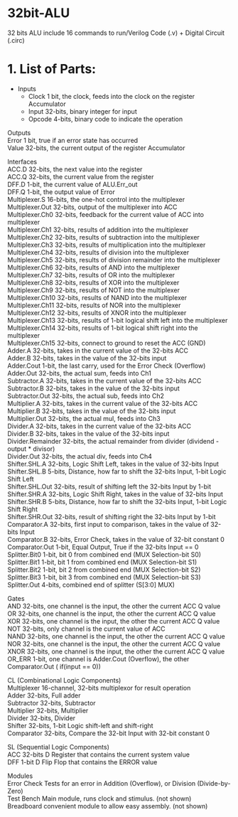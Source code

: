 # 32bit-ALU
32 bits ALU include 16 commands to run/Verilog Code (.v) + Digital Circuit (.circ) 

# 1.	List of Parts:

- Inputs  
  - Clock	1 bit, the clock, feeds into the clock on the register Accumulator  
  - Input	32-bits, binary integer for input  
  - Opcode	4-bits, binary code to indicate the operation

Outputs  
Error	1 bit, true if an error state has occurred  
Value	32-bits, the current output of the register Accumulator

Interfaces  
ACC.D	32-bits, the next value into the register  
ACC.Q	32-bits, the current value from the register  
DFF.D	1-bit, the current value of ALU.Err_out  
DFF.Q	1-bit, the output value of Error  
Multiplexer.S	16-bits, the one-hot control into the multiplexer  
Multiplexer.Out	32-bits, output of the multiplexer into ACC  
Multiplexer.Ch0	32-bits, feedback for the current value of ACC into multiplexer  
Multiplexer.Ch1	32-bits, results of addition into the multiplexer  
Multiplexer.Ch2	32-bits, results of subtraction into the multiplexer  
Multiplexer.Ch3	32-bits, results of multiplication into the multiplexer  
Multiplexer.Ch4	32-bits, results of division into the multiplexer  
Multiplexer.Ch5	32-bits, results of division remainder into the multiplexer  
Multiplexer.Ch6	32-bits, results of AND into the multiplexer  
Multiplexer.Ch7	32-bits, results of OR into the multiplexer  
Multiplexer.Ch8	32-bits, results of XOR into the multiplexer  
Multiplexer.Ch9	32-bits, results of NOT into the multiplexer  
Multiplexer.Ch10	32-bits, results of NAND into the multiplexer  
Multiplexer.Ch11	32-bits, results of NOR into the multiplexer  
Multiplexer.Ch12	32-bits, results of XNOR into the multiplexer  
Multiplexer.Ch13	32-bits, results of 1-bit logical shift left into the multiplexer  
Multiplexer.Ch14	32-bits, results of 1-bit logical shift right into the multiplexer  
Multiplexer.Ch15	32-bits, connect to ground to reset the ACC (GND)  
Adder.A	32-bits, takes in the current value of the 32-bits ACC  
Adder.B	32-bits, takes in the value of the 32-bits input  
Adder.Cout	1-bit, the last carry, used for the Error Check (Overflow)  
Adder.Out	32-bits, the actual sum, feeds into Ch1  
Subtractor.A	32-bits, takes in the current value of the 32-bits ACC  
Subtractor.B	32-bits, takes in the value of the 32-bits input  
Subtractor.Out	32-bits, the actual sub, feeds into Ch2  
Multiplier.A	32-bits, takes in the current value of the 32-bits ACC  
Multiplier.B	32-bits, takes in the value of the 32-bits input  
Multiplier.Out	32-bits, the actual mul, feeds into Ch3  
Divider.A	32-bits, takes in the current value of the 32-bits ACC  
Divider.B	32-bits, takes in the value of the 32-bits input  
Divider.Remainder	32-bits, the actual remainder from divider (dividend - output * divisor)  
Divider.Out	32-bits, the actual div, feeds into Ch4  
Shifter.SHL.A	32-bits, Logic Shift Left, takes in the value of 32-bits Input 
Shifter.SHL.B	5-bits, Distance, how far to shift the 32-bits Input, 1-bit Logic Shift Left  
Shifter.SHL.Out	32-bits, result of shifting left the 32-bits Input by 1-bit  
Shifter.SHR.A	32-bits, Logic Shift Right, takes in the value of 32-bits Input  
Shifter.SHR.B	5-bits, Distance, how far to shift the 32-bits Input, 1-bit Logic Shift Right  
Shifter.SHR.Out	32-bits, result of shifting right the 32-bits Input by 1-bit  
Comparator.A	32-bits, first input to comparison, takes in the value of 32-bits Input  
Comparator.B	32-bits, Error Check, takes in the value of 32-bit constant 0  
Comparator.Out	1-bit, Equal Output, True if the 32-bits Input == 0  
Splitter.Bit0	1-bit, bit 0 from combined end (MUX Selection-bit S0)  
Splitter.Bit1	1-bit, bit 1 from combined end (MUX Selection-bit S1)  
Splitter.Bit2	1-bit, bit 2 from combined end (MUX Selection-bit S2)  
Splitter.Bit3	1-bit, bit 3 from combined end (MUX Selection-bit S3)  
Splitter.Out	4-bits, combined end of splitter (S[3:0] MUX)  

Gates  
AND	32-bits, one channel is the input, the other the current ACC Q value  
OR	32-bits, one channel is the input, the other the current ACC Q value  
XOR	32-bits, one channel is the input, the other the current ACC Q value  
NOT	32-bits, only channel is the current value of ACC  
NAND	32-bits, one channel is the input, the other the current ACC Q value  
NOR	32-bits, one channel is the input, the other the current ACC Q value  
XNOR	32-bits, one channel is the input, the other the current ACC Q value  
OR_ERR	1-bit, one channel is Adder.Cout (Overflow), the other Comparator.Out ( if(input == 0))  

CL	(Combinational Logic Components)  
Multiplexer	16-channel, 32-bits multiplexor for result operation  
Adder	32-bits, Full adder  
Subtractor	32-bits, Subtractor  
Multiplier	32-bits, Multiplier  
Divider	32-bits, Divider  
Shifter	32-bits, 1-bit Logic shift-left and shift-right  
Comparator	32-bits, Compare the 32-bit Input with 32-bit constant 0  

SL	(Sequential Logic Components)  
ACC	32-bits D Register that contains the current system value  
DFF	1-bit D Flip Flop that contains the ERROR value  

Modules  
Error Check	Tests for an error in Addition (Overflow), or Division (Divide-by-Zero)  
Test Bench	Main module, runs clock and stimulus. (not shown)  
Breadboard	convenient module to allow easy assembly. (not shown)  
